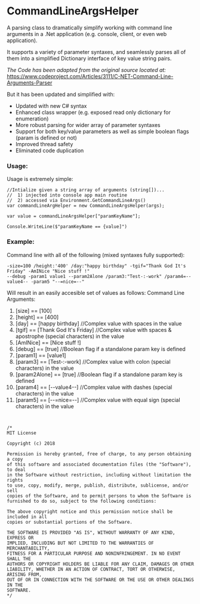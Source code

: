 # CommandLineArgsHelper
A parsing class to dramatically simplify working with command line arguments in a .Net application (e.g. console, client, or even web application).

It supports a variety of parameter syntaxes, and seamlessly parses all of them into a simplified Dictionary interface of key value string pairs.

_The Code has been adapted from the original source located at:_
https://www.codeproject.com/Articles/3111/C-NET-Command-Line-Arguments-Parser


But it has been updated and simplified with:
- Updated with new C# syntax
- Enhanced class wrapper (e.g. exposed read only dictionary for enumeration)
- More robust parsing for wider array of parameter syntaxes
- Support for both key/value parameters as well as simple boolean flags (param is defined or not)
- Improved thread safety
- Eliminated code duplication

### Usage:
Usage is extremely simple:
```
//Intialize given a string array of arguments (string[])...
//  1) injected into console app main routine
//  2) accessed via Environment.GetCommandLineArgs()
var commandLineArgHelper = new CommandLineArgsHelper(args);

var value = commandLineArgsHelper["paramKeyName"];

Console.WriteLine($"paramKeyName == {value]")
```

### Example:

Command line with all of the following (mixed syntaxes fully supported):
```
-size=100 /height:'400' /day:"happy birthday" -tgif="Thank God It's Friday" -AmINice "Nice stuff !" 
--debug -param1 value1 --param2Alone /param3:"Test-:-work" /param4=--value4-- -param5 "--=nice=--"
```

Will result in an easily accesible set of values as follows:
Command Line Arguments:
   1) [size] == [100]
   2) [height] == [400]
   3) [day] == [happy birthday] //Complex value with spaces in the value
   4) [tgif] == [Thank God It's Friday] //Complex value with spaces & apostrophe (special characters) in the value
   5) [AmINice] == [Nice stuff !]
   6) [debug] == [true] //Boolean flag if a standalone param key is defined
   7) [param1] == [value1]
   8) [param3] == [Test-:-work] //Complex value with colon (special characters) in the value
   9) [param2Alone] == [true]  //Boolean flag if a standalone param key is defined
   10) [param4] == [--value4--] //Complex value with dashes (special characters) in the value
   11) [param5] == [--=nice=--] //Complex value with equal sign (special characters) in the value

```


/*
MIT License

Copyright (c) 2018

Permission is hereby granted, free of charge, to any person obtaining a copy
of this software and associated documentation files (the "Software"), to deal
in the Software without restriction, including without limitation the rights
to use, copy, modify, merge, publish, distribute, sublicense, and/or sell
copies of the Software, and to permit persons to whom the Software is
furnished to do so, subject to the following conditions:

The above copyright notice and this permission notice shall be included in all
copies or substantial portions of the Software.

THE SOFTWARE IS PROVIDED "AS IS", WITHOUT WARRANTY OF ANY KIND, EXPRESS OR
IMPLIED, INCLUDING BUT NOT LIMITED TO THE WARRANTIES OF MERCHANTABILITY,
FITNESS FOR A PARTICULAR PURPOSE AND NONINFRINGEMENT. IN NO EVENT SHALL THE
AUTHORS OR COPYRIGHT HOLDERS BE LIABLE FOR ANY CLAIM, DAMAGES OR OTHER
LIABILITY, WHETHER IN AN ACTION OF CONTRACT, TORT OR OTHERWISE, ARISING FROM,
OUT OF OR IN CONNECTION WITH THE SOFTWARE OR THE USE OR OTHER DEALINGS IN THE
SOFTWARE.
*/
```






